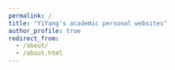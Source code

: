 ```yaml
---
permalink: /
title: "YiYang's academic personal websites"
author_profile: true
redirect_from: 
  - /about/
  - /about.html
---
```


